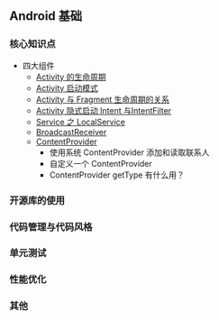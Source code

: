 ## Android 基础

### 核心知识点

- 四大组件
    - [Activity 的生命周期](https://github.com/BetterRamon/LearningDemo/blob/master/Android/Basic/Core/FourComponent/posts/Activity%20%E7%94%9F%E5%91%BD%E5%91%A8%E6%9C%9F.pdf)
    - [Activity 启动模式](https://github.com/BetterRamon/LearningDemo/blob/master/Android/Basic/Core/FourComponent/posts/Activity%20%E5%90%AF%E5%8A%A8%E6%A8%A1%E5%BC%8F.pdf)
    - [Activity 与 Fragment 生命周期的关系](https://github.com/BetterRamon/LearningDemo/blob/master/Android/Basic/Core/FourComponent/posts/Activity%20%E4%B8%8E%20Fragment%20%E7%94%9F%E5%91%BD%E5%91%A8%E6%9C%9F%E7%9A%84%E5%85%B3%E7%B3%BB.pdf)
    - [Activity 隐式启动 Intent 与IntentFilter](https://github.com/BetterRamon/LearningDemo/blob/master/Android/Basic/Core/FourComponent/posts/Activity%20%E9%9A%90%E5%BC%8F%E5%90%AF%E5%8A%A8%20Intent%20%E4%B8%8EIntentFilter.pdf)
    - [Service 之 LocalService](https://github.com/BetterRamon/LearningDemo/blob/master/Android/Basic/Core/FourComponent/posts/Service%20%E4%B9%8B%20LocalService.pdf)
    - [BroadcastReceiver](https://github.com/BetterRamon/LearningDemo/blob/master/Android/Basic/Core/FourComponent/posts/BroadcastReceiver.pdf)
    - [ContentProvider]()
        - 使用系统 ContentProvider 添加和读取联系人
        - 自定义一个 ContentProvider
        - ContentProvider getType 有什么用？

### 开源库的使用


### 代码管理与代码风格

### 单元测试

### 性能优化

### 其他